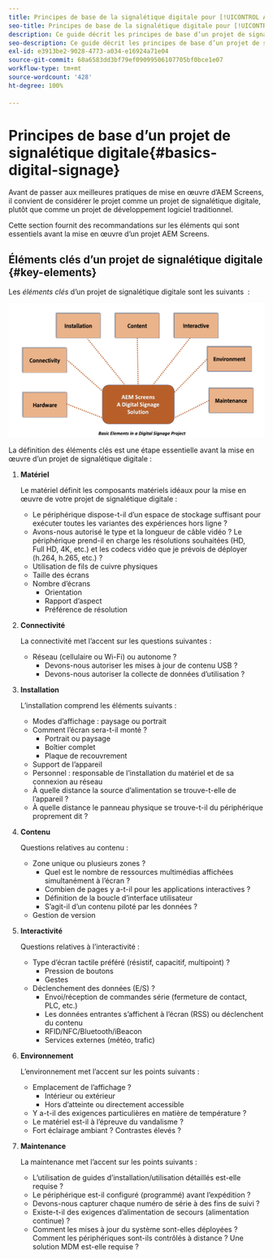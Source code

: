 ```yaml
---
title: Principes de base de la signalétique digitale pour [!UICONTROL AEM Screens]
seo-title: Principes de base de la signalétique digitale pour [!UICONTROL AEM Screens]
description: Ce guide décrit les principes de base d’un projet de signalétique digitale
seo-description: Ce guide décrit les principes de base d’un projet de signalétique digitale
exl-id: e3913be2-9028-4773-a034-e16924a71e04
source-git-commit: 60a6583dd3bf79ef09099506107705bf0bce1e07
workflow-type: tm+mt
source-wordcount: '428'
ht-degree: 100%

---
```


# Principes de base d’un projet de signalétique digitale{#basics-digital-signage}

Avant de passer aux meilleures pratiques de mise en œuvre d’AEM Screens, il convient de considérer le projet comme un projet de signalétique digitale, plutôt que comme un projet de développement logiciel traditionnel.

Cette section fournit des recommandations sur les éléments qui sont essentiels avant la mise en œuvre d’un projet AEM Screens.

## Éléments clés d’un projet de signalétique digitale {#key-elements}

Les *éléments clés* d’un projet de signalétique digitale sont les suivants  :

![](/help/assets/Elements-Revised.png)

La définition des éléments clés est une étape essentielle avant la mise en œuvre d’un projet de signalétique digitale :

1. **Matériel**

   Le matériel définit les composants matériels idéaux pour la mise en œuvre de votre projet de signalétique digitale :
   * Le périphérique dispose-t-il d’un espace de stockage suffisant pour exécuter toutes les variantes des expériences hors ligne ?
   * Avons-nous autorisé le type et la longueur de câble vidéo ? Le périphérique prend-il en charge les résolutions souhaitées (HD, Full HD, 4K, etc.) et les codecs vidéo que je prévois de déployer (h.264, h.265, etc.) ?
   * Utilisation de fils de cuivre physiques
   * Taille des écrans
   * Nombre d’écrans
      * Orientation
      * Rapport d’aspect
      * Préférence de résolution

1. **Connectivité**

   La connectivité met l’accent sur les questions suivantes :
   * Réseau (cellulaire ou Wi-Fi) ou autonome ?
      * Devons-nous autoriser les mises à jour de contenu USB ?
      * Devons-nous autoriser la collecte de données d’utilisation ?

1. **Installation**

   L’installation comprend les éléments suivants :
   * Modes d’affichage : paysage ou portrait
   * Comment l’écran sera-t-il monté ?
      * Portrait ou paysage
      * Boîtier complet
      * Plaque de recouvrement
   * Support de l’appareil
   * Personnel : responsable de l’installation du matériel et de sa connexion au réseau
   * À quelle distance la source d’alimentation se trouve-t-elle de l’appareil ?
   * À quelle distance le panneau physique se trouve-t-il du périphérique proprement dit ?

1. **Contenu**

   Questions relatives au contenu :
   * Zone unique ou plusieurs zones ?
      * Quel est le nombre de ressources multimédias affichées simultanément à l’écran ?
      * Combien de pages y a-t-il pour les applications interactives ?
      * Définition de la boucle d’interface utilisateur
      * S’agit-il d’un contenu piloté par les données ?
   * Gestion de version

1. **Interactivité**

   Questions relatives à l’interactivité :
   * Type d’écran tactile préféré (résistif, capacitif, multipoint) ?
      * Pression de boutons
      * Gestes
   * Déclenchement des données (E/S) ?
      * Envoi/réception de commandes série (fermeture de contact, PLC, etc.)
      * Les données entrantes s’affichent à l’écran (RSS) ou déclenchent du contenu
      * RFID/NFC/Bluetooth/iBeacon
      * Services externes (météo, trafic)

1. **Environnement**

   L’environnement met l’accent sur les points suivants :
   * Emplacement de l’affichage ?
      * Intérieur ou extérieur
      * Hors d’atteinte ou directement accessible
   * Y a-t-il des exigences particulières en matière de température ?
   * Le matériel est-il à l’épreuve du vandalisme ?
   * Fort éclairage ambiant ? Contrastes élevés ?

1. **Maintenance**

   La maintenance met l’accent sur les points suivants :

   * L’utilisation de guides d’installation/utilisation détaillés est-elle requise ?
   * Le périphérique est-il configuré (programmé) avant l’expédition ?
   * Devons-nous capturer chaque numéro de série à des fins de suivi ?
   * Existe-t-il des exigences d’alimentation de secours (alimentation continue) ?
   * Comment les mises à jour du système sont-elles déployées ? Comment les périphériques sont-ils contrôlés à distance ? Une solution MDM est-elle requise ?
